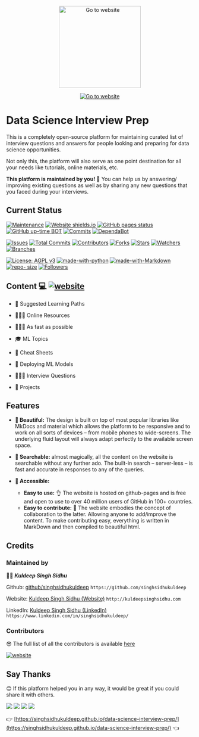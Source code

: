<p align="center">
  <a href="https://singhsidhukuldeep.github.io/data-science-interview-prep/">
    <img src="https://repository-images.githubusercontent.com/275878203/13719500-bb75-11ea-8f3a-be2ffb87a6a2" width="220" alt="Go to website">
  </a>
</p>

<!--<p align="center">
[![website](https://img.shields.io/badge/GO%20TO%20WEBSITE-Data%20Science%20Interview%20preparation-%3CCOLOR%3E.svg)](https://singhsidhukuldeep.github.io/data-science-interview-prep/)
</p>-->

<p align="center">
<a href="https://singhsidhukuldeep.github.io/data-science-interview-prep/"><img src="https://img.shields.io/badge/GO%20TO%20WEBSITE-Data%20Science%20Interview%20preparation-%3CCOLOR%3E.svg" alt="Go to website"/></a>
</p>


# Data Science Interview Prep

This is a completely open-source platform for maintaining curated list of interview questions and answers for people looking and preparing for data science opportunities.

Not only this, the platform will also serve as one point destination for all your needs like tutorials, online materials, etc.

**This platform is maintained by you!** 🤗 You can help us by answering/ improving existing questions as well as by sharing any new questions that you faced during your interviews.

## Current Status

[![Maintenance](https://img.shields.io/badge/Maintained%3F-yes-green.svg)](https://github.com/singhsidhukuldeep)
[![Website shields.io](https://img.shields.io/website?url=https%3A%2F%2Fsinghsidhukuldeep.github.io%2Fdata-science-interview-prep%2F)](https://singhsidhukuldeep.github.io/data-science-interview-prep/)
[![GitHub pages status](https://img.shields.io/github/deployments/singhsidhukuldeep/data-science-interview-prep/github-pages)](https://github.com/singhsidhukuldeep/data-science-interview-prep/deployments/activity_log?environment=github-pages)
[![GitHub up-time BOT](https://badgen.net/uptime-robot/month/ur967659-422c6e77bfb79bb6a47c642c)](https://github.com/singhsidhukuldeep/data-science-interview-prep/deployments/activity_log?environment=github-pages)
[![Commits](https://img.shields.io/github/last-commit/singhsidhukuldeep/data-science-interview-prep)](https://github.com/singhsidhukuldeep/data-science-interview-prep/commits/master)
[![DependaBot](https://api.dependabot.com/badges/status?host=github&repo=singhsidhukuldeep/data-science-interview-prep)](https://dependabot.com/)

[![Issues](https://img.shields.io/github/issues/singhsidhukuldeep/data-science-interview-prep)](https://github.com/singhsidhukuldeep/data-science-interview-prep/issues)
[![Total Commits](https://badgen.net/github/commits/singhsidhukuldeep/data-science-interview-prep)](https://github.com/singhsidhukuldeep/data-science-interview-prep/commits/master)
[![Contributors](https://badgen.net/github/contributors/singhsidhukuldeep/data-science-interview-prep)](https://github.com/singhsidhukuldeep/data-science-interview-prep/graphs/contributors)
[![Forks](https://badgen.net/github/forks/singhsidhukuldeep/data-science-interview-prep)](https://github.com/singhsidhukuldeep/data-science-interview-prep/network/members)
[![Stars](https://badgen.net/github/stars/singhsidhukuldeep/data-science-interview-prep)](https://github.com/singhsidhukuldeep/data-science-interview-prep/stargazers)
[![Watchers](https://badgen.net/github/watchers/singhsidhukuldeep/data-science-interview-prep)](https://github.com/singhsidhukuldeep/data-science-interview-prep/watchers)
[![Branches](https://badgen.net/github/branches/singhsidhukuldeep/data-science-interview-prep)](https://github.com/singhsidhukuldeep/data-science-interview-prep/branches)

[![License: AGPL v3](https://img.shields.io/badge/License-AGPL%20v3-blue.svg)](https://www.gnu.org/licenses/agpl-3.0)
[![made-with-python](https://img.shields.io/badge/Made%20with-Python-1f425f.svg)](https://www.python.org/)
[![made-with-Markdown](https://img.shields.io/badge/Made%20with-Markdown-1f425f.svg)](http://commonmark.org)
[![repo- size](https://img.shields.io/github/repo-size/singhsidhukuldeep/data-science-interview-prep)](https://github.com/singhsidhukuldeep/data-science-interview-prep)
[![Followers](https://img.shields.io/github/followers/singhsidhukuldeep?style=plastic&logo=github)](https://github.com/singhsidhukuldeep?tab=followers)

## Content 💻 [![website](https://img.shields.io/badge/GO%20TO%20WEBSITE-Data%20Science%20Interview%20preparation-%3CCOLOR%3E.svg)](https://singhsidhukuldeep.github.io/data-science-interview-prep/)

  - 📅 Suggested Learning Paths

  - 👨🏾‍💻 Online Resources

  - 🚴🏽‍♀ As fast as possible

  - 🎓 ML Topics

  - 📝 Cheat Sheets

  - 🎌 Deploying ML Models

  - 👨🏿‍🏫 Interview Questions
  
  - 📳 Projects

## Features 

* **🎨 Beautiful:** The design is built on top of most popular libraries like MkDocs and material which allows the platform to be responsive and to work on all sorts of devices – from mobile phones to wide-screens. The underlying fluid layout will always adapt perfectly to the available screen space.

* **🧐 Searchable:** almost magically, all the content on the website is searchable without any further ado. The built-in search – server-less – is fast and accurate in responses to any of the queries.

* **🙌 Accessible:**
    * **Easy to use:** 👌 The website is hosted on github-pages and is free and open to use to over 40 million users of GitHub in 100+ countries.
    * **Easy to contribute:** 🤝 The website embodies the concept of collaboration to the latter. Allowing anyone to add/improve the content. To make contributing easy, everything is written in MarkDown and then compiled to beautiful html.


## Credits

### Maintained by

👨‍🎓 ***Kuldeep Singh Sidhu*** 

Github: [github/singhsidhukuldeep](https://github.com/singhsidhukuldeep)
`https://github.com/singhsidhukuldeep`

Website: [Kuldeep Singh Sidhu (Website)](http://kuldeepsinghsidhu.com)
`http://kuldeepsinghsidhu.com`

LinkedIn: [Kuldeep Singh Sidhu (LinkedIn)](https://www.linkedin.com/in/singhsidhukuldeep/)
`https://www.linkedin.com/in/singhsidhukuldeep/`

### Contributors

😎 The full list of all the contributors is available [here](https://github.com/singhsidhukuldeep/data-science-interview-prep/graphs/contributors)


[![website](https://forthebadge.com/images/badges/built-with-love.svg)](https://singhsidhukuldeep.github.io/data-science-interview-prep/)

## Say Thanks

😊 If this platform helped you in any way, it would be great if you could share it with others.

[![](https://img.shields.io/badge/Share%20to-LinkedIn-blue?logo=linkedin&style=flat&labelColor=blue&color=black)](https://www.linkedin.com/sharing/share-offsite/?text=Check%20out%20this%20%F0%9F%91%87%20platform%20%F0%9F%91%87%20for%20data%20science%20content:&url=https://singhsidhukuldeep.github.io/data-science-interview-prep/)
[![](https://img.shields.io/badge/Share%20to-Twitter-blue?logo=twitter&style=flat&labelColor=black&color=blue)](https://twitter.com/intent/tweet?text=Check%20out%20this%20%F0%9F%91%87%20platform%20%F0%9F%91%87%20for%20data%20science%20content:%20%F0%9F%91%89%20https://singhsidhukuldeep.github.io/data-science-interview-prep/%20%F0%9F%91%88%20#data-science%20#machine-learning%20#interview-preparation)
[![](https://img.shields.io/badge/Share%20to-Facebook-blue?logo=facebook&style=flat&labelColor=black&color=blue)](https://www.facebook.com/sharer.php?s=100&p[title]=Free%20Data%20Science%20Preperation%20Platform&p[summary]=Check%20out%20this%20&p[url]=https%3A%2F%2Fsinghsidhukuldeep.github.io%2Fdata-science-interview-prep%2F)
![](https://img.shields.io/badge/Share-Copy%20from%20here%20%F0%9F%91%87-blue?logo=stackshare&style=flat&labelColor=black&color=success)

👉 [https://singhsidhukuldeep.github.io/data-science-interview-prep/](https://singhsidhukuldeep.github.io/data-science-interview-prep/) 👈
